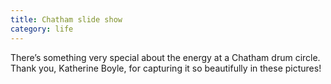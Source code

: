 ```yaml
---
title: Chatham slide show
category: life
---
```


There’s something very special about the energy at a Chatham drum circle. Thank you, Katherine Boyle, for capturing it so beautifully in these pictures!
